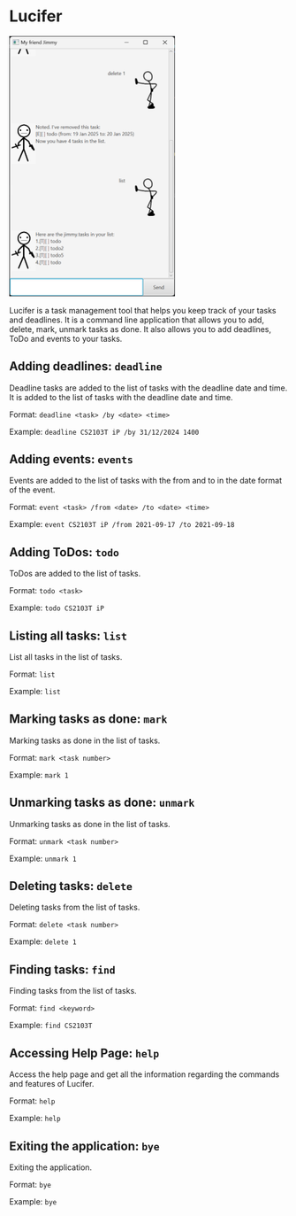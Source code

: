 # Lucifer

<img src="Ui.png" width="300" >

Lucifer is a task management tool that helps you keep track of your tasks and deadlines. It is a command line application that allows you to add, delete, mark, unmark tasks as done. It also allows you to add deadlines, ToDo and events to your tasks.

## Adding deadlines: ```deadline```

Deadline tasks are added to the list of tasks with the deadline date and time.
It is added to the list of tasks with the deadline date and time.

Format: `deadline <task> /by <date> <time>`

Example: `deadline CS2103T iP /by 31/12/2024 1400`

## Adding events: ```events```
Events are added to the list of tasks with the from and to in the date format of the event.

Format: `event <task> /from <date> /to <date> <time>`

Example: `event CS2103T iP /from 2021-09-17 /to 2021-09-18`

## Adding ToDos: ```todo```

ToDos are added to the list of tasks. 

Format: `todo <task>`

Example: `todo CS2103T iP`

## Listing all tasks: ```list```

List all tasks in the list of tasks.

Format: `list`

Example: `list`

## Marking tasks as done: ```mark```

Marking tasks as done in the list of tasks.

Format: `mark <task number>`

Example: `mark 1`
## Unmarking tasks as done: ```unmark```

Unmarking tasks as done in the list of tasks.

Format: `unmark <task number>`

Example: `unmark 1`

## Deleting tasks: ```delete```

Deleting tasks from the list of tasks.

Format: `delete <task number>`

Example: `delete 1`

## Finding tasks: ```find```

Finding tasks from the list of tasks.

Format: `find <keyword>`

Example: `find CS2103T`

## Accessing Help Page: ```help```

Access the help page and get all the information regarding the commands and features of Lucifer.

Format: `help`

Example: `help`

## Exiting the application: ```bye```

Exiting the application.

Format: `bye`

Example: `bye`

